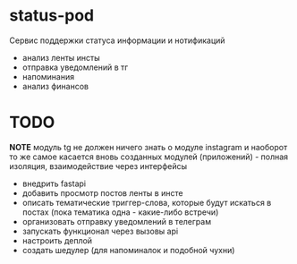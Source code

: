 # status-pod

Сервис поддержки статуса информации и нотификаций
- анализ ленты инсты
- отправка уведомлений в тг
- напоминания
- анализ финансов

# TODO
**NOTE** модуль tg не должен ничего знать о модуле instagram и наоборот
то же самое касается вновь созданных модулей (приложений) - полная изоляция,
взаимодействие через интерфейсы

- внедрить fastapi
- добавить просмотр постов ленты в инсте
- описать тематические триггер-слова, которые будут искаться в постах
 (пока тематика одна - какие-либо встречи)
- организовать отправку уведомлений в телеграм
- запускать функционал через вызовы api
- настроить деплой
- создать шедулер (для напоминалок и подобной чухни)
